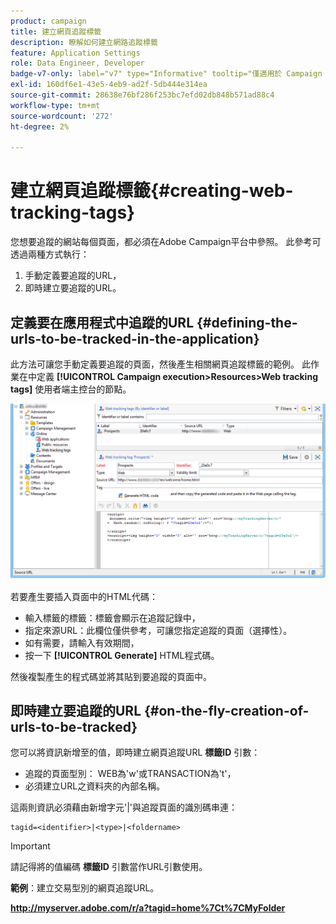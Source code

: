 ```yaml
---
product: campaign
title: 建立網頁追蹤標籤
description: 瞭解如何建立網路追蹤標籤
feature: Application Settings
role: Data Engineer, Developer
badge-v7-only: label="v7" type="Informative" tooltip="僅適用於 Campaign Classic v7"
exl-id: 160df6e1-43e5-4eb9-ad2f-5db444e314ea
source-git-commit: 28638e76bf286f253bc7efd02db848b571ad88c4
workflow-type: tm+mt
source-wordcount: '272'
ht-degree: 2%

---
```


# 建立網頁追蹤標籤{#creating-web-tracking-tags}

您想要追蹤的網站每個頁面，都必須在Adobe Campaign平台中參照。 此參考可透過兩種方式執行：

1. 手動定義要追蹤的URL，
1. 即時建立要追蹤的URL。

## 定義要在應用程式中追蹤的URL {#defining-the-urls-to-be-tracked-in-the-application}

此方法可讓您手動定義要追蹤的頁面，然後產生相關網頁追蹤標籤的範例。 此作業在中定義 **[!UICONTROL Campaign execution>Resources>Web tracking tags]** 使用者端主控台的節點。

![](assets/d_ncs_integration_webtracking_screen.png)

若要產生要插入頁面中的HTML代碼：

* 輸入標籤的標籤：標籤會顯示在追蹤記錄中，
* 指定來源URL：此欄位僅供參考，可讓您指定追蹤的頁面（選擇性）。
* 如有需要，請輸入有效期間，
* 按一下 **[!UICONTROL Generate]** HTML程式碼。

然後複製產生的程式碼並將其貼到要追蹤的頁面中。

## 即時建立要追蹤的URL {#on-the-fly-creation-of-urls-to-be-tracked}

您可以將資訊新增至的值，即時建立網頁追蹤URL **標籤ID** 引數：

* 追蹤的頁面型別： WEB為&#39;w&#39;或TRANSACTION為&#39;t&#39;，
* 必須建立URL之資料夾的內部名稱。

這兩則資訊必須藉由新增字元&#39;|&#39;與追蹤頁面的識別碼串連：

```
tagid=<identifier>|<type>|<foldername>
```

>[!IMPORTANT]
>
>請記得將的值編碼 **標籤ID** 引數當作URL引數使用。

**範例**：建立交易型別的網頁追蹤URL。

**http://myserver.adobe.com/r/a?tagid=home%7Ct%7CMyFolder**
